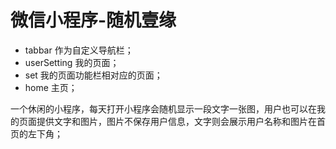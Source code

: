 
# 微信小程序-随机壹缘
* tabbar 作为自定义导航栏；
* userSetting 我的页面；
* set 我的页面功能栏相对应的页面；
* home 主页；

一个休闲的小程序，每天打开小程序会随机显示一段文字一张图，用户也可以在我的页面提供文字和图片，图片不保存用户信息，文字则会展示用户名称和图片在首页的左下角；
